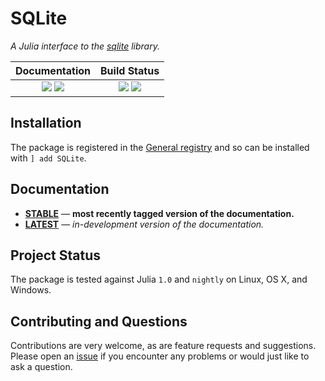 # SQLite

*A Julia interface to the [sqlite](https://sqlite.org/index.html) library.*

| **Documentation**                                                               | **Build Status**                                                                                |
|:-------------------------------------------------------------------------------:|:-----------------------------------------------------------------------------------------------:|
| [![][docs-stable-img]][docs-stable-url] [![][docs-latest-img]][docs-latest-url] | [![][pkg-0.6-img]][pkg-0.6-url] [![][pkg-0.7-img]][pkg-0.7-url] | [![][codecov-img]][codecov-url] |


## Installation

The package is registered in the [General registry](https://github.com/JuliaRegistries/General) and so can be installed with `] add SQLite`.

## Documentation

- [**STABLE**][docs-stable-url] &mdash; **most recently tagged version of the documentation.**
- [**LATEST**][docs-latest-url] &mdash; *in-development version of the documentation.*

## Project Status

The package is tested against Julia `1.0` and `nightly` on Linux, OS X, and Windows.

## Contributing and Questions

Contributions are very welcome, as are feature requests and suggestions. Please open an
[issue][issues-url] if you encounter any problems or would just like to ask a question.


[docs-latest-img]: https://img.shields.io/badge/docs-latest-blue.svg
[docs-latest-url]: https://juliadatabases.github.io/SQLite.jl/latest

[docs-stable-img]: https://img.shields.io/badge/docs-stable-blue.svg
[docs-stable-url]: https://juliadatabases.github.io/SQLite.jl/stable

[travis-img]: https://travis-ci.org/JuliaDatabases/SQLite.jl.svg?branch=master
[travis-url]: https://travis-ci.org/JuliaDatabases/SQLite.jl

[appveyor-img]: https://ci.appveyor.com/api/projects/status/github/juliadatabases/SQLite.jl?branch=master&svg=true
[appveyor-url]: https://ci.appveyor.com/project/quinnj/sqlite-jl/branch/master

[codecov-img]: https://codecov.io/gh/juliadatabases/SQLite.jl/branch/master/graph/badge.svg
[codecov-url]: https://codecov.io/gh/juliadatabases/SQLite.jl

[issues-url]: https://github.com/juliadatabases/SQLite.jl/issues

[pkg-0.6-img]: http://pkg.julialang.org/badges/SQLite_0.6.svg
[pkg-0.6-url]: http://pkg.julialang.org/?pkg=SQLite
[pkg-0.7-img]: http://pkg.julialang.org/badges/SQLite_0.7.svg
[pkg-0.7-url]: http://pkg.julialang.org/?pkg=SQLite
